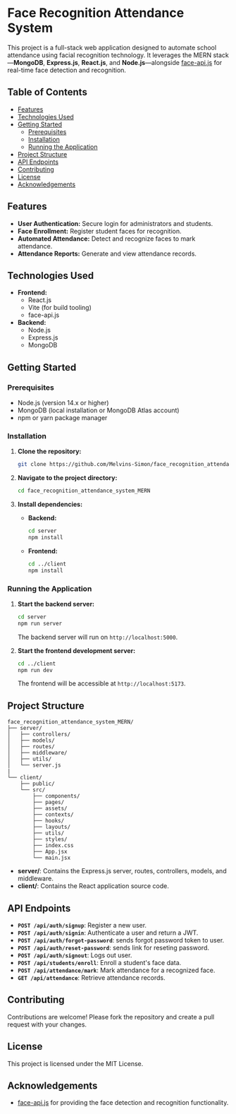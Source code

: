 # Face Recognition Attendance System

This project is a full-stack web application designed to automate school attendance using facial recognition technology. It leverages the MERN stack—**MongoDB**, **Express.js**, **React.js**, and **Node.js**—alongside [face-api.js](https://justadudewhohacks.github.io/face-api.js/docs/index.html) for real-time face detection and recognition.

## Table of Contents

- [Features](#features)
- [Technologies Used](#technologies-used)
- [Getting Started](#getting-started)
  - [Prerequisites](#prerequisites)
  - [Installation](#installation)
  - [Running the Application](#running-the-application)
- [Project Structure](#project-structure)
- [API Endpoints](#api-endpoints)
- [Contributing](#contributing)
- [License](#license)
- [Acknowledgements](#acknowledgements)

## Features

- **User Authentication:** Secure login for administrators and students.
- **Face Enrollment:** Register student faces for recognition.
- **Automated Attendance:** Detect and recognize faces to mark attendance.
- **Attendance Reports:** Generate and view attendance records.

## Technologies Used

- **Frontend:**
  - React.js
  - Vite (for build tooling)
  - face-api.js
- **Backend:**
  - Node.js
  - Express.js
  - MongoDB

## Getting Started

### Prerequisites

- Node.js (version 14.x or higher)
- MongoDB (local installation or MongoDB Atlas account)
- npm or yarn package manager

### Installation

1. **Clone the repository:**

   ```bash
   git clone https://github.com/Melvins-Simon/face_recognition_attendance_system_MERN.git
   ```

2. **Navigate to the project directory:**

   ```bash
   cd face_recognition_attendance_system_MERN
   ```

3. **Install dependencies:**

   - **Backend:**
     ```bash
     cd server
     npm install
     ```
   - **Frontend:**
     ```bash
     cd ../client
     npm install
     ```

### Running the Application

1. **Start the backend server:**

   ```bash
   cd server
   npm run server
   ```

   The backend server will run on `http://localhost:5000`.

2. **Start the frontend development server:**

   ```bash
   cd ../client
   npm run dev
   ```

   The frontend will be accessible at `http://localhost:5173`.

## Project Structure

```
face_recognition_attendance_system_MERN/
├── server/
│   ├── controllers/
│   ├── models/
│   ├── routes/
│   ├── middleware/
│   ├── utils/
│   └── server.js
|
└── client/
    ├── public/
    └── src/
        ├── components/
        ├── pages/
        ├── assets/
        ├── contexts/
        ├── hooks/
        ├── layouts/
        ├── utils/
        ├── styles/
        ├── index.css
        ├── App.jsx
        └── main.jsx
```

- **server/**: Contains the Express.js server, routes, controllers, models, and middleware.
- **client/**: Contains the React application source code.

## API Endpoints

- **`POST /api/auth/signup`**: Register a new user.
- **`POST /api/auth/signin`**: Authenticate a user and return a JWT.
- **`POST /api/auth/forgot-password`**: sends forgot password token to user.
- **`POST /api/auth/reset-password`**: sends link for reseting password.
- **`POST /api/auth/signout`**: Logs out user.
- **`POST /api/students/enroll`**: Enroll a student's face data.
- **`POST /api/attendance/mark`**: Mark attendance for a recognized face.
- **`GET /api/attendance`**: Retrieve attendance records.

## Contributing

Contributions are welcome! Please fork the repository and create a pull request with your changes.

## License

This project is licensed under the MIT License.

## Acknowledgements

- [face-api.js](https://justadudewhohacks.github.io/face-api.js/docs/index.html) for providing the face detection and recognition functionality.
